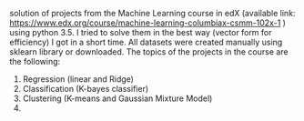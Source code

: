 solution of projects from the Machine Learning course in edX (available link: https://www.edx.org/course/machine-learning-columbiax-csmm-102x-1 ) using python 3.5. I tried to solve them in the best way (vector form for efficiency) I got in a short time. All datasets were created manually using sklearn library or downloaded. The topics of the projects in the course are the following:

1. Regression (linear and Ridge)
2. Classification (K-bayes classifier)
3. Clustering (K-means and Gaussian Mixture Model)
4.
